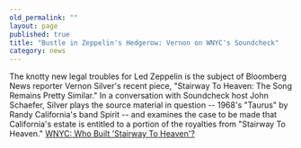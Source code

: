 ```yaml
---
old_permalink: ""
layout: page
published: true
title: "Bustle in Zeppelin's Hedgerow: Vernon on WNYC's Soundcheck"
category: news
---
```


The knotty new legal troubles for Led Zeppelin is the subject of Bloomberg News reporter Vernon Silver's recent piece, "Stairway To Heaven: The Song Remains Pretty Similar." In a conversation with Soundcheck host John Schaefer, Silver plays the source material in question -- 1968's "Taurus" by Randy California's band Spirit -- and examines the case to be made that California's estate is entitled to a portion of the royalties from "Stairway To Heaven."
[WNYC: Who Built 'Stairway To Heaven'?](http://soundcheck.wnyc.org/story/stairway-heaven-rights/)
